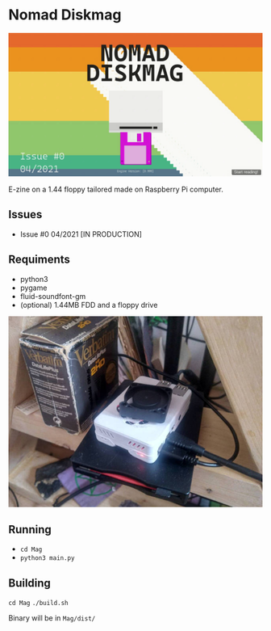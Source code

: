 # Nomad Diskmag
![Floppy](screens/diskmag.gif)

E-zine on a 1.44 floppy tailored made on Raspberry Pi computer. 

## Issues

- Issue #0 04/2021 [IN PRODUCTION]


## Requiments

- python3
- pygame
- fluid-soundfont-gm
- (optional) 1.44MB FDD and a floppy drive

![Raspi](screens/raspi-fdd.jpg)

## Running

- ```cd Mag```
- ```python3 main.py```

## Building

```cd Mag```
```./build.sh```

Binary will be in ```Mag/dist/```